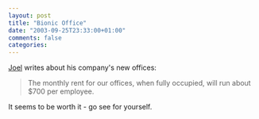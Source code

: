 ```yaml
---
layout: post
title: "Bionic Office"
date: "2003-09-25T23:33:00+01:00"
comments: false
categories: 
---
```


<p><a href="http://www.joelonsoftware.com/articles/BionicOffice.html" title="Joel on Software - Bionic Office">Joel</a> writes about his company's new offices:</p>
<blockquote>
The monthly rent for our offices, when fully occupied, will run about $700 per employee.
</blockquote>
<p>It seems to be worth it - go see for yourself.</p>

